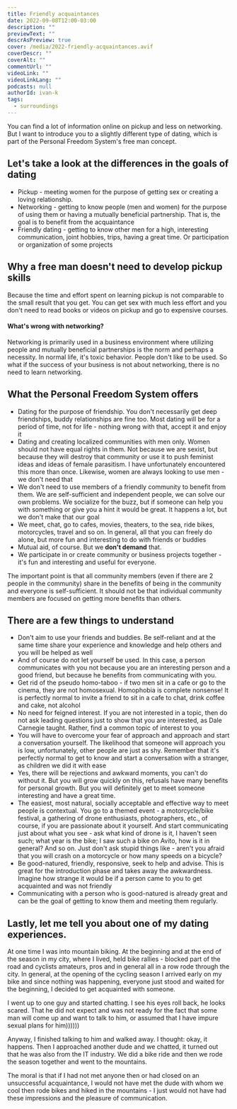 ```yaml
---
title: Friendly acquaintances
date: 2022-09-08T12:00-03:00
description: ""
previewText: ""
descrAsPreview: true
cover: /media/2022-friendly-acquaintances.avif
coverDescr: ""
coverAlt: ""
commentUrl: ""
videoLink: ""
videoLinkLang: ""
podcasts: null
authorId: ivan-k
tags:
  - surroundings
---
```

You can find a lot of information online on pickup and less on networking. But I want to introduce you to a slightly different type of dating, which is part of the Personal Freedom System's free man concept.

## Let's take a look at the differences in the goals of dating

- Pickup - meeting women for the purpose of getting sex or creating a loving relationship.
- Networking - getting to know people (men and women) for the purpose of using them or having a mutually beneficial partnership. That is, the goal is to benefit from the acquaintance
- Friendly dating - getting to know other men for a high, interesting communication, joint hobbies, trips, having a great time. Or participation or organization of some projects

## Why a free man doesn't need to develop pickup skills

Because the time and effort spent on learning pickup is not comparable to the small result that you get. You can get sex with much less effort and you don't need to read books or videos on pickup and go to expensive courses.

#### What's wrong with networking?

Networking is primarily used in a business environment where utilizing people and mutually beneficial partnerships is the norm and perhaps a necessity. In normal life, it's toxic behavior. People don't like to be used. So what if the success of your business is not about networking, there is no need to learn networking.

## What the Personal Freedom System offers

- Dating for the purpose of friendship. You don't necessarily get deep friendships, buddy relationships are fine too. Most dating will be for a period of time, not for life - nothing wrong with that, accept it and enjoy it
- Dating and creating localized communities with men only. Women should not have equal rights in them. Not because we are sexist, but because they will destroy that community or use it to push feminist ideas and ideas of female parasitism. I have unfortunately encountered this more than once. Likewise, women are always looking to use men - we don't need that
- We don't need to use members of a friendly community to benefit from them. We are self-sufficient and independent people, we can solve our own problems. We socialize for the buzz, but if someone can help you with something or give you a hint it would be great. It happens a lot, but we don't make that our goal
- We meet, chat, go to cafes, movies, theaters, to the sea, ride bikes, motorcycles, travel and so on. In general, all that you can freely do alone, but more fun and interesting to do with friends or buddies
- Mutual aid, of course. But we **don't demand** that.
- We participate in or create community or business projects together - it's fun and interesting and useful for everyone.

The important point is that all community members (even if there are 2 people in the community) share in the benefits of being in the community and everyone is self-sufficient. It should not be that individual community members are focused on getting more benefits than others.

## There are a few things to understand

- Don't aim to use your friends and buddies. Be self-reliant and at the same time share your experience and knowledge and help others and you will be helped as well
- And of course do not let yourself be used. In this case, a person communicates with you not because you are an interesting person and a good friend, but because he benefits from communicating with you.
- Get rid of the pseudo homo-taboo - if two men sit in a cafe or go to the cinema, they are not homosexual. Homophobia is complete nonsense! It is perfectly normal to invite a friend to sit in a cafe to chat, drink coffee and cake, not alcohol
- No need for feigned interest. If you are not interested in a topic, then do not ask leading questions just to show that you are interested, as Dale Carnegie taught. Rather, find a common topic of interest to you
- You will have to overcome your fear of approach and approach and start a conversation yourself. The likelihood that someone will approach you is low, unfortunately, other people are just as shy. Remember that it's perfectly normal to get to know and start a conversation with a stranger, as children we did it with ease
- Yes, there will be rejections and awkward moments, you can't do without it. But you will grow quickly on this, refusals have many benefits for personal growth. But you will definitely get to meet someone interesting and have a great time.
- The easiest, most natural, socially acceptable and effective way to meet people is contextual. You go to a themed event - a motorcycle/bike festival, a gathering of drone enthusiasts, photographers, etc., of course, if you are passionate about it yourself. And start communicating just about what you see - ask what kind of drone is it, I haven't seen such; what year is the bike; I saw such a bike on Avito, how is it in general? And so on. Just don't ask stupid things like - aren't you afraid that you will crash on a motorcycle or how many speeds on a bicycle?
- Be good-natured, friendly, responsive, seek to help and advise. This is great for the introduction phase and takes away the awkwardness. Imagine how strange it would be if a person came to you to get acquainted and was not friendly
- Communicating with a person who is good-natured is already great and can be the goal of getting to know them and meeting them regularly.

## Lastly, let me tell you about one of my dating experiences.

At one time I was into mountain biking. At the beginning and at the end of the season in my city, where I lived, held bike rallies - blocked part of the road and cyclists amateurs, pros and in general all in a row rode through the city. In general, at the opening of the cycling season I arrived early on my bike and since nothing was happening, everyone just stood and waited for the beginning, I decided to get acquainted with someone.

I went up to one guy and started chatting. I see his eyes roll back, he looks scared. That he did not expect and was not ready for the fact that some man will come up and want to talk to him, or assumed that I have impure sexual plans for him))))))

Anyway, I finished talking to him and walked away. I thought: okay, it happens. Then I approached another dude and we chatted, it turned out that he was also from the IT industry. We did a bike ride and then we rode the season together and went to the mountains.

The moral is that if I had not met anyone then or had closed on an unsuccessful acquaintance, I would not have met the dude with whom we cool then rode bikes and hiked in the mountains - I just would not have had these impressions and the pleasure of communication.
